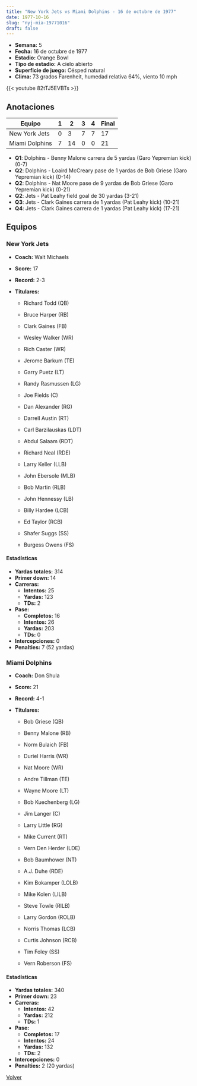 ```yaml
---
title: "New York Jets vs Miami Dolphins - 16 de octubre de 1977"
date: 1977-10-16
slug: "nyj-mia-19771016"
draft: false
---
```


- **Semana:** 5
- **Fecha:** 16 de octubre de 1977
- **Estadio:** Orange Bowl
- **Tipo de estadio:** A cielo abierto
- **Superficie de juego:** Césped natural
- **Clima:** 73 grados Farenheit, humedad relativa 64%, viento 10 mph


{{< youtube 82tTJ5EVBTs >}}


## Anotaciones
| Equipo | 1 | 2 | 3 | 4 | Final |
|--------|---|---|---|---|-------|
| New York Jets  | 0 | 3 | 7 | 7  | 17 |
| Miami Dolphins  | 7 | 14 | 0 | 0  | 21 |
- **Q1**: Dolphins - Benny Malone carrera de 5 yardas (Garo Yepremian kick) (0-7)
- **Q2**: Dolphins - Loaird McCreary pase de 1 yardas de Bob Griese (Garo Yepremian kick) (0-14)
- **Q2**: Dolphins - Nat Moore pase de 9 yardas de Bob Griese (Garo Yepremian kick) (0-21)
- **Q2**: Jets - Pat Leahy field goal de 30 yardas (3-21)
- **Q3**: Jets - Clark Gaines carrera de 1 yardas (Pat Leahy kick) (10-21)
- **Q4**: Jets - Clark Gaines carrera de 1 yardas (Pat Leahy kick) (17-21)


## Equipos


### New York Jets
* **Coach:** Walt Michaels
* **Score:** 17
* **Record:** 2-3
* **Titulares:** 

  * Richard Todd (QB) 

  * Bruce Harper (RB) 

  * Clark Gaines (FB) 

  * Wesley Walker (WR) 

  * Rich Caster (WR) 

  * Jerome Barkum (TE) 

  * Garry Puetz (LT) 

  * Randy Rasmussen (LG) 

  * Joe Fields (C) 

  * Dan Alexander (RG) 

  * Darrell Austin (RT) 

  * Carl Barzilauskas (LDT) 

  * Abdul Salaam (RDT) 

  * Richard Neal (RDE) 

  * Larry Keller (LLB) 

  * John Ebersole (MLB) 

  * Bob Martin (RLB) 

  * John Hennessy (LB) 

  * Billy Hardee (LCB) 

  * Ed Taylor (RCB) 

  * Shafer Suggs (SS) 

  * Burgess Owens (FS) 

#### Estadísticas
* **Yardas totales:** 314
* **Primer down:** 14
* **Carreras:**
  * **Intentos:** 25
  * **Yardas:** 123
  * **TDs:** 2
* **Pase:**
  * **Completos:** 16
  * **Intentos:** 26
  * **Yardas:** 203
  * **TDs:** 0
* **Intercepciones:** 0
* **Penalties:** 7 (52 yardas)

### Miami Dolphins
* **Coach:** Don Shula
* **Score:** 21
* **Record:** 4-1
* **Titulares:** 

  * Bob Griese (QB) 

  * Benny Malone (RB) 

  * Norm Bulaich (FB) 

  * Duriel Harris (WR) 

  * Nat Moore (WR) 

  * Andre Tillman (TE) 

  * Wayne Moore (LT) 

  * Bob Kuechenberg (LG) 

  * Jim Langer (C) 

  * Larry Little (RG) 

  * Mike Current (RT) 

  * Vern Den Herder (LDE) 

  * Bob Baumhower (NT) 

  * A.J. Duhe (RDE) 

  * Kim Bokamper (LOLB) 

  * Mike Kolen (LILB) 

  * Steve Towle (RILB) 

  * Larry Gordon (ROLB) 

  * Norris Thomas (LCB) 

  * Curtis Johnson (RCB) 

  * Tim Foley (SS) 

  * Vern Roberson (FS) 

#### Estadísticas
* **Yardas totales:** 340
* **Primer down:** 23
* **Carreras:**
  * **Intentos:** 42
  * **Yardas:** 212
  * **TDs:** 1
* **Pase:**
  * **Completos:** 17
  * **Intentos:** 24
  * **Yardas:** 132
  * **TDs:** 2
* **Intercepciones:** 0
* **Penalties:** 2 (20 yardas)


[Volver](/historia/1977)

